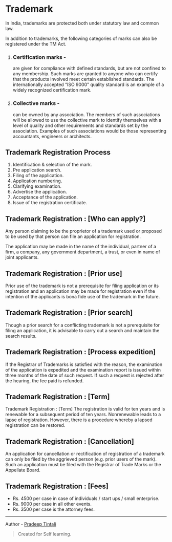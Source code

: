 # Trademark
In India, trademarks are protected both under statutory law and common law. 

In addition to trademarks, the following categories of marks can also be registered under the TM Act.

1. ### Certification marks -
   are given for compliance with defined standards, but are not confined to any membership. Such marks are granted to anyone who can certify that the products involved meet certain established standards. The internationally accepted “ISO 9000” quality standard is an example of a widely recognized certification mark.
2. ### Collective marks -
   can be owned by any association. The members of such associations will be allowed to use the collective mark to identify themselves with a level of quality and other requirements and standards set by the association. Examples of such associations would be those representing accountants, engineers or architects.

## Trademark Registration Process
1. Identification & selection of the mark.
2. Pre application search.
3. Filing of the application.
4. Application numbering.
5. Clarifying examination.
6. Advertise the application.
7. Acceptance of the application.
8. Issue of the registration certificate.
   
## Trademark Registration : [Who can apply?]
Any person claiming to be the proprietor of a trademark used or proposed to be used by that person can file an application for registration.

The application may be made in the name of the individual, partner of a firm, a company, any government department, a trust, or even in name of joint applicants.

## Trademark Registration : [Prior use]
Prior use of the trademark is not a prerequisite for filing application or its registration and an application may be made for registration even if the intention of the applicants is bona fide use of the trademark in the future.

## Trademark Registration : [Prior search]
Though a prior search for a conflicting trademark is not a prerequisite for filing an application, it is advisable to carry out a search and maintain the search results.

## Trademark Registration : [Process expedition]
If the Registrar of Trademarks is satisfied with the reason, the examination of the application is expedited and the examination report is issued within three months of the date of such request. If such a request is rejected after the hearing, the fee paid is refunded.

## Trademark Registration : [Term]
Trademark Registration : [Term]
The registration is valid for ten years and is renewable for a subsequent period of ten years. Nonrenewable leads to a lapse of registration. However, there is a procedure whereby a lapsed registration can be restored.

## Trademark Registration : [Cancellation]
An application for cancellation or rectification of registration of a trademark can only be filed by the aggrieved person (e.g. prior users of the mark). Such an application must be filed with the Registrar of Trade Marks or the Appellate Board.

## Trademark Registration : [Fees]
- Rs. 4500 per case in case of individuals / start ups / small enterprise.
- Rs. 9000 per case in all other events.
- Rs. 3500 per case is the attorney fees.

---
Author - [Pradeep Tintali](https://twitter.com/pradeep_tintali)

>Created for Self learning.